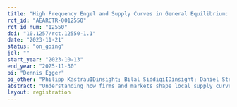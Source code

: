```yaml
---
title: "High Frequency Engel and Supply Curves in General Equilibrium: Experimental Evidence from Large Universal Cash Transfers in Malawi"
rct_id: "AEARCTR-0012550"
rct_id_num: "12550"
doi: "10.1257/rct.12550-1.1"
date: "2023-11-21"
status: "on_going"
jel: ""
start_year: "2023-10-13"
end_year: "2025-11-30"
pi: "Dennis Egger"
pi_other: "Philipp KastrauIDinsight; Bilal SiddiqiIDinsight; Daniel SteinIDinsight"
abstract: "Understanding how firms and markets shape local supply curves in general equilibrium, to which degree economies can absorb (and change in response to) large local demand shocks, and how consumers shopping patterns and competitive pressures respond is crucial for understanding long-term development and the effects of macroeconomic policies. We estimate the high-frequency causal impacts of universal USD 550 cash transfers to every adult in the Khongoni District in Malawi on expenditure, prices and market activity. The rollout of the 45 million in cash transfers by the NGO GiveDirectly is randomized across 34 Group Village Headman (GVHs), an administrative unit corresponding approximately to a market catchment area, will reach over 80,000 individuals over the course of 12 months, and correspond to 90% of baseline GDP. Using random variation in treatment timing, together with bi-weekly price data for over 100 products and monthly enterprise surveys in all markets within the study area and a matched sample of markets outside the study area, as well as monthly expenditure surveys with 2500 eligible households, we document high-frequency marginal propensities to consume by product (Engel curves), inflationary impacts, expenditure switching of households across markets, and changes in resulting market activity and the productive environment. This will allow us to trace out short- and medium run supply curves at the firm- and market level."
layout: registration
---
```



